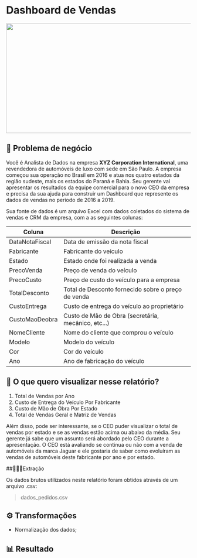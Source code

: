 # Dashboard de Vendas

<p aling='center'>
        <img width="600" height="300" src="">
</p>

## 📍 Problema de negócio

Você é Analista de Dados na empresa **XYZ Corporation International**, uma revendedora
de automóveis de luxo com sede em São Paulo. A empresa começou sua operação no Brasil em
2016 e atua nos quatro estados da região sudeste, mais os estados do Paraná e Bahia.
Seu gerente vai apresentar os resultados da equipe comercial para o novo CEO da
empresa e precisa da sua ajuda para construir um Dashboard que represente os dados de vendas
no período de 2016 a 2019.

Sua fonte de dados é um arquivo Excel com dados coletados do sistema de vendas e CRM
da empresa, com a as seguintes colunas:


Coluna | Descrição
---- | -------------
DataNotaFiscal | Data de emissão da nota fiscal
Fabricante | Fabricante do veículo
Estado | Estado onde foi realizada a venda
PrecoVenda | Preço de venda do veículo
PrecoCusto | Preço de custo do veículo para a empresa
TotalDesconto | Total de Desconto fornecido sobre o preço de venda
CustoEntrega | Custo de entrega do veículo ao proprietário
CustoMaoDeobra | Custo de Mão de Obra (secretária, mecânico, etc...)
NomeCliente | Nome do cliente que comprou o veículo
Modelo | Modelo do veículo
Cor | Cor do veículo
Ano | Ano de fabricação do veículo


## 🧐 O que quero visualizar nesse relatório?

1. Total de Vendas por Ano
2. Custo de Entrega do Veículo Por Fabricante
3. Custo de Mão de Obra Por Estado
4. Total de Vendas Geral e Matriz de Vendas

Além disso, pode ser interessante, se o CEO puder visualizar o total de vendas por estado e  se  as  vendas  estão  acima  ou  abaixo  da  média.  Seu  gerente  já  sabe  que  um  assunto  será abordado pelo CEO durante a apresentação. O CEO está avaliando se continua ou não com a venda de automóveis da marca Jaguar e ele gostaria de saber como evoluíram as vendas de automóveis deste fabricante por ano e por estado.

##👩🏽‍💻Extração

Os dados brutos utilizados neste relatório foram obtidos através de um arquivo .csv:

>dados_pedidos.csv

## ⚙️ Transformações

- Normalização dos dados;




## 📊 Resultado


